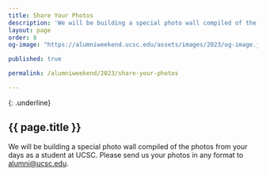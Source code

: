 ```yaml
---
title: Share Your Photos
description: 'We will be building a special photo wall compiled of the photos from your days'
layout: page
order: 8
og-image: "https://alumniweekend.ucsc.edu/assets/images/2023/og-image.jpg"

published: true

permalink: /alumniweekend/2023/share-your-photos

---
```

{: .underline}
## {{ page.title }}


We will be building a special photo wall compiled of the photos from your days as a student at UCSC. Please send us your photos in any format to [alumni@ucsc.edu](mailto:alumni@ucsc.edu). 
